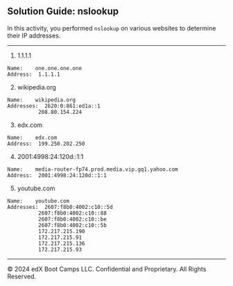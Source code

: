## Solution Guide: nslookup

In this activity, you performed `nslookup` on various websites to determine their IP addresses.

---
 
1. 1.1.1.1
```
Name:    one.one.one.one
Address:  1.1.1.1
```

2. wikipedia.org
```
Name:    wikipedia.org
Addresses:  2620:0:861:ed1a::1
          208.80.154.224
```

3. edx.com
```
Name:    edx.com
Address:  199.250.202.250
```

4. 2001:4998:24:120d::1:1
```
Name:    media-router-fp74.prod.media.vip.gq1.yahoo.com
Address:  2001:4998:24:120d::1:1
```

5. youtube.com
```
Name:    youtube.com
Addresses:  2607:f8b0:4002:c10::5d
          2607:f8b0:4002:c10::88
          2607:f8b0:4002:c10::be
          2607:f8b0:4002:c10::5b
          172.217.215.190
          172.217.215.91
          172.217.215.136
          172.217.215.93
```
------------

&copy; 2024 edX Boot Camps LLC. Confidential and Proprietary. All Rights Reserved.

